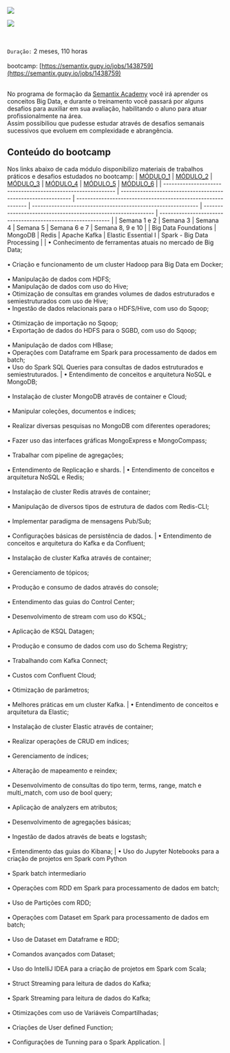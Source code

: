 [![](https://github.com/Manoel/Big-Data-Engineer-Semantix/blob/main/logo.png)](https://www.linkedin.com/in/manoel-rodrigues-do-nascimento-2359a732)

[![](https://img.shields.io/badge/made%20by-manoel-blue)](https://www.linkedin.com/in/manoel-rodrigues-do-nascimento-2359a732)

</br></br>
`Duração:` 2 meses, 110 horas
</br></br>
bootcamp: [https://semantix.gupy.io/jobs/1438759](https://semantix.gupy.io/jobs/1438759)
</br></br>

No programa de formação da [Semantix Academy](https://semantix.ai/academy/) você irá aprender os conceitos Big Data, e durante o treinamento você passará por alguns desafios para auxiliar em sua avaliação, habilitando o aluno para atuar profissionalmente na área.</br>
Assim possibiliou que pudesse estudar através de desafios semanais sucessivos que evoluem em complexidade e abrangência.

## Conteúdo do bootcamp

Nos links abaixo de cada módulo disponibilizo materiais de trabalhos práticos e desafios estudados no bootcamp:
| [MÓDULO_1](https://github.com/Manoel/Big-Data-Engineer-Semantix/tree/main/Modulo_Big_Data_Foundations) | [MÓDULO_2](https://github.com/Manoel/Big-Data-Engineer-Semantix/tree/main/Modulo_MongoDB) | [MÓDULO_3](https://github.com/Manoel/Big-Data-Engineer-Semantix/tree/main/Modulo_Redis) | [MÓDULO_4](https://github.com/Manoel/Big-Data-Engineer-Semantix/tree/main/Modulo_Kafka) | [MÓDULO_5](https://github.com/Manoel/Big-Data-Engineer-Semantix/tree/main/Modulo_Elastic) | [MÓDULO_6](https://github.com/Manoel/Big-Data-Engineer-Semantix/tree/main/Modulo_Spark) |
| ------------------------------------------------------------ | ------------------------------------------------------------ | ------------------------------------------------------------ | ------------------------------------------------------------ | ------------------------------------------------------------ | ------------------------------------------------------------ |
| Semana 1 e 2                                                 | Semana 3                                                     | Semana 4                                                     | Semana 5                                                     | Semana 6 e 7                                                 | Semana 8, 9 e 10                                             |
| Big Data Foundations                                         | MongoDB                                                      | Redis                                                        | Apache Kafka                                                 | Elastic Essential I                                          | Spark - Big Data Processing                                  |
| • Conhecimento de ferramentas atuais no mercado de Big Data;<br/><br/>• Criação e funcionamento de um cluster Hadoop para Big Data em Docker;<br/><br/>• Manipulação de dados com HDFS;  <br/>• Manipulação de dados com uso do Hive;<br/>• Otimização de consultas em grandes volumes de dados estruturados e semiestruturados com uso de Hive;<br/>• Ingestão de dados relacionais para o HDFS/Hive, com uso do Sqoop;<br/><br/>• Otimização de importação no Sqoop;<br/>• Exportação de dados do HDFS para o SGBD, com uso do Sqoop;<br/><br/>• Manipulação de dados com HBase;<br/>• Operações com Dataframe em Spark para processamento de dados em batch;<br/>• Uso do Spark SQL Queries para consultas de dados estruturados e semiestruturados. | • Entendimento de conceitos e arquitetura NoSQL e MongoDB;<br/><br/>• Instalação de cluster MongoDB através de container e Cloud;<br/><br/>• Manipular coleções, documentos e índices;<br/><br/>• Realizar diversas pesquisas no MongoDB com diferentes operadores;<br/><br/>• Fazer uso das interfaces gráficas MongoExpress e MongoCompass;<br/><br/>• Trabalhar com pipeline de agregações;<br/><br/>• Entendimento de Replicação e shards. | • Entendimento de conceitos e arquitetura NoSQL e Redis;<br/><br/>• Instalação de cluster Redis através de container;<br/><br/>• Manipulação de diversos tipos de estrutura de dados com Redis-CLI;<br/><br/>• Implementar paradigma de mensagens Pub/Sub;<br/><br/>• Configurações básicas de persistência de dados. | • Entendimento de conceitos e arquitetura do Kafka e da Confluent;<br/><br/>• Instalação de cluster Kafka através de container;<br/><br/>• Gerenciamento de tópicos;<br/><br/>• Produção e consumo de dados através do console;<br/><br/>• Entendimento das guias do Control Center;<br/><br/>• Desenvolvimento de stream com uso do KSQL;<br/><br/>• Aplicação de KSQL Datagen;<br/><br/>• Produção e consumo de dados com uso do Schema Registry;<br/><br/>• Trabalhando com Kafka Connect;<br/><br/>• Custos com Confluent Cloud;<br/><br/>• Otimização de parâmetros;<br/><br/>• Melhores práticas em um cluster Kafka. | • Entendimento de conceitos e arquitetura da Elastic;<br/><br/>• Instalação de cluster Elastic através de container;<br/><br/>• Realizar operações de CRUD em índices;<br/><br/>• Gerenciamento de índices;<br/><br/>• Alteração de mapeamento e reindex;<br/><br/>• Desenvolvimento de consultas do tipo term, terms, range, match e multi_match, com uso de bool query;<br/><br/>• Aplicação de analyzers em atributos;<br/><br/>• Desenvolvimento de agregações básicas;<br/><br/>• Ingestão de dados através de beats e logstash;<br/><br/>• Entendimento das guias do Kibana; | • Uso do Jupyter Notebooks para a criação de projetos em Spark com Python<br/><br/>• Spark batch intermediario<br/><br/>• Operações com RDD em Spark para processamento de dados em batch;<br/><br/>• Uso de Partições com RDD;<br/><br/>• Operações com Dataset em Spark para processamento de dados em batch;<br/><br/>• Uso de Dataset em Dataframe e RDD;<br/><br/>• Comandos avançados com Dataset;<br/><br/>• Uso do IntelliJ IDEA para a criação de projetos em Spark com Scala;<br/><br/>• Struct Streaming para leitura de dados do Kafka;<br/><br/>• Spark Streaming para leitura de dados do Kafka;<br/><br/>• Otimizações com uso de Variáveis Compartilhadas;<br/><br/>• Criações de User defined Function;<br/><br/>• Configurações de Tunning para o Spark Application. |



